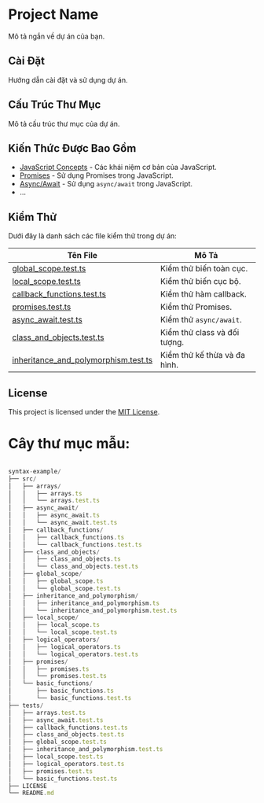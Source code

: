 # Project Name

Mô tả ngắn về dự án của bạn.

## Cài Đặt

Hướng dẫn cài đặt và sử dụng dự án.

## Cấu Trúc Thư Mục

Mô tả cấu trúc thư mục của dự án.

## Kiến Thức Được Bao Gồm

- [JavaScript Concepts](src/javascript_concepts.ts) - Các khái niệm cơ bản của JavaScript.
- [Promises](src/promises.ts) - Sử dụng Promises trong JavaScript.
- [Async/Await](src/async_await.ts) - Sử dụng `async/await` trong JavaScript.
- ...

## Kiểm Thử

Dưới đây là danh sách các file kiểm thử trong dự án:

| Tên File                    | Mô Tả                                |
|-----------------------------|--------------------------------------|
| [global_scope.test.ts](tests/global_scope.test.ts)         | Kiểm thử biến toàn cục.               |
| [local_scope.test.ts](tests/local_scope.test.ts)           | Kiểm thử biến cục bộ.                 |
| [callback_functions.test.ts](tests/callback_functions.test.ts) | Kiểm thử hàm callback.             |
| [promises.test.ts](tests/promises.test.ts)               | Kiểm thử Promises.                    |
| [async_await.test.ts](tests/async_await.test.ts)          | Kiểm thử `async/await`.               |
| [class_and_objects.test.ts](tests/class_and_objects.test.ts)  | Kiểm thử class và đối tượng.        |
| [inheritance_and_polymorphism.test.ts](tests/inheritance_and_polymorphism.test.ts) | Kiểm thử kế thừa và đa hình. |

## License

This project is licensed under the [MIT License](LICENSE).


# Cây thư mục mẫu:

```javascript

syntax-example/
├── src/
│   ├── arrays/
│   │   ├── arrays.ts
│   │   └── arrays.test.ts
│   ├── async_await/
│   │   ├── async_await.ts
│   │   └── async_await.test.ts
│   ├── callback_functions/
│   │   ├── callback_functions.ts
│   │   └── callback_functions.test.ts
│   ├── class_and_objects/
│   │   ├── class_and_objects.ts
│   │   └── class_and_objects.test.ts
│   ├── global_scope/
│   │   ├── global_scope.ts
│   │   └── global_scope.test.ts
│   ├── inheritance_and_polymorphism/
│   │   ├── inheritance_and_polymorphism.ts
│   │   └── inheritance_and_polymorphism.test.ts
│   ├── local_scope/
│   │   ├── local_scope.ts
│   │   └── local_scope.test.ts
│   ├── logical_operators/
│   │   ├── logical_operators.ts
│   │   └── logical_operators.test.ts
│   ├── promises/
│   │   ├── promises.ts
│   │   └── promises.test.ts
│   └── basic_functions/
│       ├── basic_functions.ts
│       └── basic_functions.test.ts
├── tests/
│   ├── arrays.test.ts
│   ├── async_await.test.ts
│   ├── callback_functions.test.ts
│   ├── class_and_objects.test.ts
│   ├── global_scope.test.ts
│   ├── inheritance_and_polymorphism.test.ts
│   ├── local_scope.test.ts
│   ├── logical_operators.test.ts
│   ├── promises.test.ts
│   └── basic_functions.test.ts
├── LICENSE
└── README.md
```